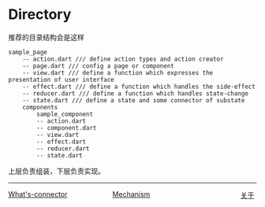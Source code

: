 <!--
 * @Author: zhengyuan
 * @LastEditors: zhengyuan
 * @Description: file content
 * @Date: 2019-04-25 17:28:15
 * @LastEditTime: 2019-04-26 10:17:12
 -->
# Directory

推荐的目录结构会是这样

```
sample_page
    -- action.dart /// define action types and action creator
    -- page.dart /// config a page or component
    -- view.dart /// define a function which expresses the presentation of user interface
    -- effect.dart /// define a function which handles the side-effect
    -- reducer.dart /// define a function which handles state-change
    -- state.dart /// define a state and some connector of substate
    components
        sample_component
        -- action.dart
        -- component.dart
        -- view.dart
        -- effect.dart
        -- reducer.dart
        -- state.dart
```

上层负责组装，下层负责实现。

---
<div style="width:100%;height:40px;">
    <a style="width:33%;float:left;" href="./What's-connector.md">What's-connector</a>
    <a style="width:33%;float:left;text-align:center;" href="./Mechanism-cn.md">Mechanism</a>
    <a style="width:33%;float:left;text-align:right;" href="../introduction/README-cn.md">关于</a>
</div>
